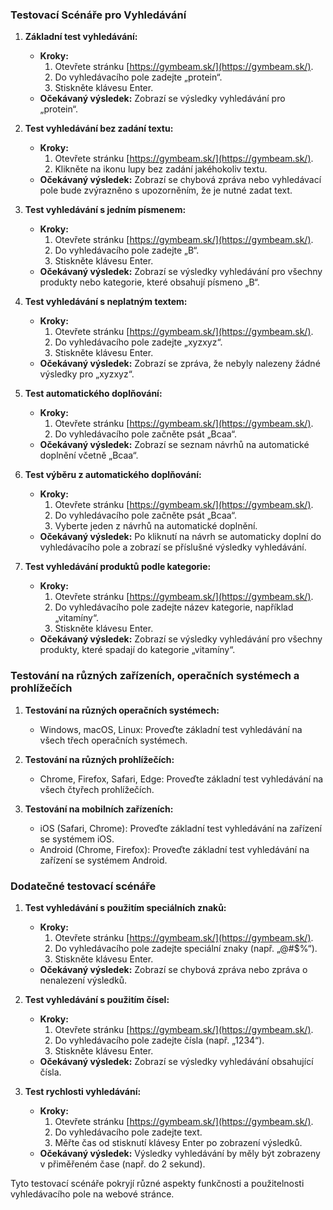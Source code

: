 ### Testovací Scénáře pro Vyhledávání

1. **Základní test vyhledávání:**
   - **Kroky:**
     1. Otevřete stránku [https://gymbeam.sk/](https://gymbeam.sk/).
     2. Do vyhledávacího pole zadejte „protein“.
     3. Stiskněte klávesu Enter.
   - **Očekávaný výsledek:** Zobrazí se výsledky vyhledávání pro „protein“.

2. **Test vyhledávání bez zadání textu:**
   - **Kroky:**
     1. Otevřete stránku [https://gymbeam.sk/](https://gymbeam.sk/).
     2. Klikněte na ikonu lupy bez zadání jakéhokoliv textu.
   - **Očekávaný výsledek:** Zobrazí se chybová zpráva nebo vyhledávací pole bude zvýrazněno s upozorněním, že je nutné zadat text.

3. **Test vyhledávání s jedním písmenem:**
   - **Kroky:**
     1. Otevřete stránku [https://gymbeam.sk/](https://gymbeam.sk/).
     2. Do vyhledávacího pole zadejte „B“.
     3. Stiskněte klávesu Enter.
   - **Očekávaný výsledek:** Zobrazí se výsledky vyhledávání pro všechny produkty nebo kategorie, které obsahují písmeno „B“.

4. **Test vyhledávání s neplatným textem:**
   - **Kroky:**
     1. Otevřete stránku [https://gymbeam.sk/](https://gymbeam.sk/).
     2. Do vyhledávacího pole zadejte „xyzxyz“.
     3. Stiskněte klávesu Enter.
   - **Očekávaný výsledek:** Zobrazí se zpráva, že nebyly nalezeny žádné výsledky pro „xyzxyz“.

5. **Test automatického doplňování:**
   - **Kroky:**
     1. Otevřete stránku [https://gymbeam.sk/](https://gymbeam.sk/).
     2. Do vyhledávacího pole začněte psát „Bcaa“.
   - **Očekávaný výsledek:** Zobrazí se seznam návrhů na automatické doplnění včetně „Bcaa“.

6. **Test výběru z automatického doplňování:**
   - **Kroky:**
     1. Otevřete stránku [https://gymbeam.sk/](https://gymbeam.sk/).
     2. Do vyhledávacího pole začněte psát „Bcaa“.
     3. Vyberte jeden z návrhů na automatické doplnění.
   - **Očekávaný výsledek:** Po kliknutí na návrh se automaticky doplní do vyhledávacího pole a zobrazí se příslušné výsledky vyhledávání.

7. **Test vyhledávání produktů podle kategorie:**
   - **Kroky:**
     1. Otevřete stránku [https://gymbeam.sk/](https://gymbeam.sk/).
     2. Do vyhledávacího pole zadejte název kategorie, například „vitamíny“.
     3. Stiskněte klávesu Enter.
   - **Očekávaný výsledek:** Zobrazí se výsledky vyhledávání pro všechny produkty, které spadají do kategorie „vitamíny“.

### Testování na různých zařízeních, operačních systémech a prohlížečích

1. **Testování na různých operačních systémech:**
   - Windows, macOS, Linux: Proveďte základní test vyhledávání na všech třech operačních systémech.

2. **Testování na různých prohlížečích:**
   - Chrome, Firefox, Safari, Edge: Proveďte základní test vyhledávání na všech čtyřech prohlížečích.

3. **Testování na mobilních zařízeních:**
   - iOS (Safari, Chrome): Proveďte základní test vyhledávání na zařízení se systémem iOS.
   - Android (Chrome, Firefox): Proveďte základní test vyhledávání na zařízení se systémem Android.

### Dodatečné testovací scénáře

1. **Test vyhledávání s použitím speciálních znaků:**
   - **Kroky:**
     1. Otevřete stránku [https://gymbeam.sk/](https://gymbeam.sk/).
     2. Do vyhledávacího pole zadejte speciální znaky (např. „@#$%“).
     3. Stiskněte klávesu Enter.
   - **Očekávaný výsledek:** Zobrazí se chybová zpráva nebo zpráva o nenalezení výsledků.

2. **Test vyhledávání s použitím čísel:**
   - **Kroky:**
     1. Otevřete stránku [https://gymbeam.sk/](https://gymbeam.sk/).
     2. Do vyhledávacího pole zadejte čísla (např. „1234“).
     3. Stiskněte klávesu Enter.
   - **Očekávaný výsledek:** Zobrazí se výsledky vyhledávání obsahující čísla.

3. **Test rychlosti vyhledávání:**
   - **Kroky:**
     1. Otevřete stránku [https://gymbeam.sk/](https://gymbeam.sk/).
     2. Do vyhledávacího pole zadejte text.
     3. Měřte čas od stisknutí klávesy Enter po zobrazení výsledků.
   - **Očekávaný výsledek:** Výsledky vyhledávání by měly být zobrazeny v přiměřeném čase (např. do 2 sekund).

Tyto testovací scénáře pokryjí různé aspekty funkčnosti a použitelnosti vyhledávacího pole na webové stránce.
